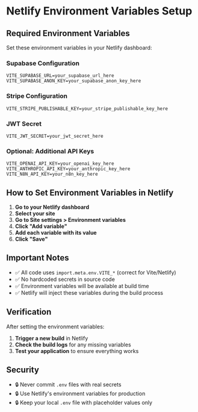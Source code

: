 # Netlify Environment Variables Setup

## Required Environment Variables

Set these environment variables in your Netlify dashboard:

### Supabase Configuration
```
VITE_SUPABASE_URL=your_supabase_url_here
VITE_SUPABASE_ANON_KEY=your_supabase_anon_key_here
```

### Stripe Configuration
```
VITE_STRIPE_PUBLISHABLE_KEY=your_stripe_publishable_key_here
```

### JWT Secret
```
VITE_JWT_SECRET=your_jwt_secret_here
```

### Optional: Additional API Keys
```
VITE_OPENAI_API_KEY=your_openai_key_here
VITE_ANTHROPIC_API_KEY=your_anthropic_key_here
VITE_N8N_API_KEY=your_n8n_key_here
```

## How to Set Environment Variables in Netlify

1. **Go to your Netlify dashboard**
2. **Select your site**
3. **Go to Site settings > Environment variables**
4. **Click "Add variable"**
5. **Add each variable with its value**
6. **Click "Save"**

## Important Notes

- ✅ All code uses `import.meta.env.VITE_*` (correct for Vite/Netlify)
- ✅ No hardcoded secrets in source code
- ✅ Environment variables will be available at build time
- ✅ Netlify will inject these variables during the build process

## Verification

After setting the environment variables:
1. **Trigger a new build** in Netlify
2. **Check the build logs** for any missing variables
3. **Test your application** to ensure everything works

## Security

- 🔒 Never commit `.env` files with real secrets
- 🔒 Use Netlify's environment variables for production
- 🔒 Keep your local `.env` file with placeholder values only
